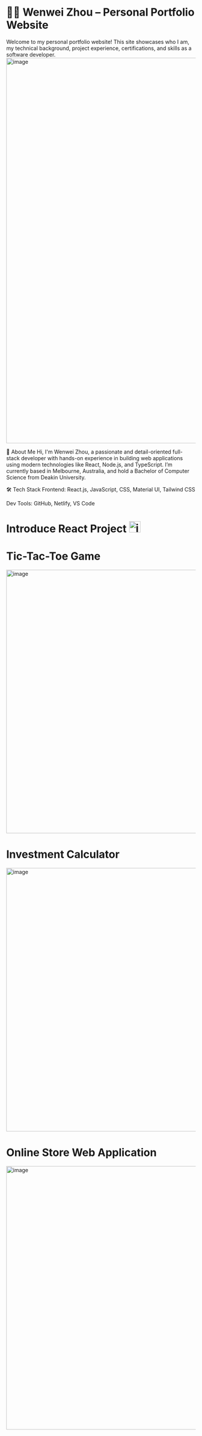 # 🧑‍💻 Wenwei Zhou – Personal Portfolio Website
Welcome to my personal portfolio website! This site showcases who I am, my technical background, project experience, certifications, and skills as a software developer.
<img width="1536" height="1024" alt="image" src="https://github.com/user-attachments/assets/a8d6c936-37ac-4fb9-859c-a23bb0ca8de5" />

🧠 About Me
Hi, I'm Wenwei Zhou, a passionate and detail-oriented full-stack developer with hands-on experience in building web applications using modern technologies like React, Node.js, and TypeScript. I’m currently based in Melbourne, Australia, and hold a Bachelor of Computer Science from Deakin University.

🛠️ Tech Stack
Frontend: React.js, JavaScript, CSS, Material UI, Tailwind CSS

Dev Tools: GitHub, Netlify, VS Code

# Introduce React Project <img width="30" height="30" alt="image" src="https://github.com/user-attachments/assets/566f8e47-d6eb-4c1f-890e-2c9b1d94bd30" />
# Tic-Tac-Toe Game
<img width="800" height="700" alt="image" src="https://github.com/user-attachments/assets/b5b29f70-a74c-446c-8a18-c87116a84473" />

# Investment Calculator
<img width="800" height="700" alt="image" src="https://github.com/user-attachments/assets/cbc27910-5564-464b-8c28-248eda7b0afe" />

# Online Store Web Application
<img width="800" height="700" alt="image" src="https://github.com/user-attachments/assets/0d8a71b9-a9dd-41d9-afa7-65c1fcf18ef4" />

